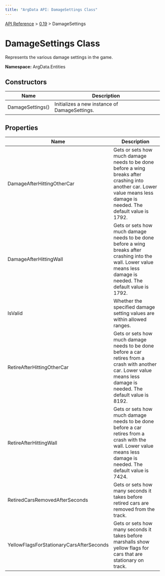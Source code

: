 ```yaml
---
title: "ArgData API: DamageSettings Class"
---
```


[API Reference](/argdata/api/) &gt; [0.19](/argdata/api/0.19/) &gt; DamageSettings

# DamageSettings Class

Represents the various damage settings in the game.

**Namespace:** ArgData.Entities

## Constructors

<table class="table table-bordered table-striped ">
<thead>
  <tr>
    <th>Name</th>
    <th>Description</th>
  </tr>
</thead>
<tbody>
  <tr>
    <td>DamageSettings()</td>
    <td>Initializes a new instance of DamageSettings.</td>
  </tr>
</tbody>
</table>


## Properties

<table class="table table-bordered table-striped ">
<thead>
  <tr>
    <th>Name</th>
    <th>Description</th>
  </tr>
</thead>
<tbody>
  <tr>
    <td>DamageAfterHittingOtherCar</td>
    <td>Gets or sets how much damage needs to be done before a wing breaks after crashing into another car.
Lower value means less damage is needed. The default value is 1792.</td>
  </tr>
  <tr>
    <td>DamageAfterHittingWall</td>
    <td>Gets or sets how much damage needs to be done before a wing breaks after crashing into the wall.
Lower value means less damage is needed. The default value is 1792.</td>
  </tr>
  <tr>
    <td>IsValid</td>
    <td>Whether the specified damage setting values are within allowed ranges.</td>
  </tr>
  <tr>
    <td>RetireAfterHittingOtherCar</td>
    <td>Gets or sets how much damage needs to be done before a car retires from a crash with another car.
Lower value means less damage is needed. The default value is 8192.</td>
  </tr>
  <tr>
    <td>RetireAfterHittingWall</td>
    <td>Gets or sets how much damage needs to be done before a car retires from a crash with the wall.
Lower value means less damage is needed. The default value is 7424.</td>
  </tr>
  <tr>
    <td>RetiredCarsRemovedAfterSeconds</td>
    <td>Gets or sets how many seconds it takes before retired cars are removed from the track.</td>
  </tr>
  <tr>
    <td>YellowFlagsForStationaryCarsAfterSeconds</td>
    <td>Gets or sets how many seconds it takes before marshalls show yellow flags for cars that
are stationary on track.</td>
  </tr>
</tbody>
</table>


